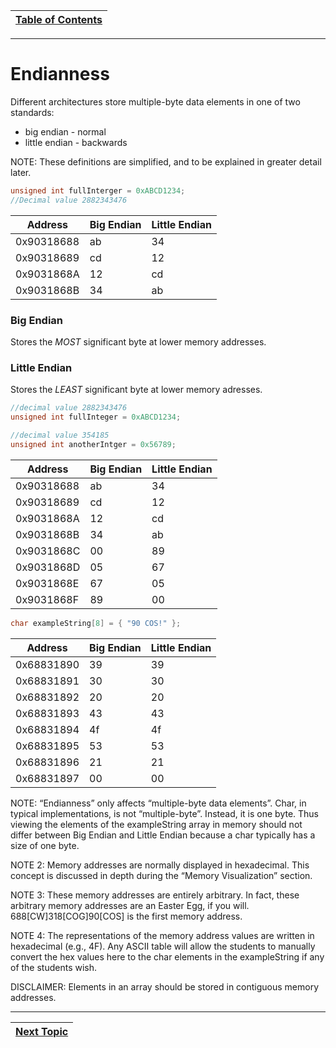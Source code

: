 |[Table of Contents](/00-Table-of-Contents.md)|
|---|

---

# Endianness
Different architectures store multiple-byte data elements in one of two standards:
* big endian - normal
* little endian - backwards

NOTE: These definitions are simplified, and to be explained in greater detail later.

```c
unsigned int fullInterger = 0xABCD1234; 
//Decimal value 2882343476
```
|Address|Big Endian|Little Endian|
|---|---|---|
|0x90318688|ab|34|
|0x90318689|cd|12|
|0x9031868A|12|cd|
|0x9031868B|34|ab|

### Big Endian
Stores the *MOST* significant byte at lower memory addresses.

### Little Endian
Stores the *LEAST* significant byte at lower memory adresses.

```c
//decimal value 2882343476
unsigned int fullInteger = 0xABCD1234;  

//decimal value 354185
unsigned int anotherIntger = 0x56789;
```

|Address|Big Endian|Little Endian|
|---|---|---|
|0x90318688|ab|34|
|0x90318689|cd|12|
|0x9031868A|12|cd|
|0x9031868B|34|ab|
|0x9031868C|00|89|
|0x9031868D|05|67|
|0x9031868E|67|05|
|0x9031868F|89|00|

```c
char exampleString[8] = { "90 COS!" };
```
|Address|Big Endian|Little Endian|
|---|---|---|
|0x68831890|39|39|
|0x68831891|30|30|
|0x68831892|20|20|
|0x68831893|43|43|
|0x68831894|4f|4f|
|0x68831895|53|53|
|0x68831896|21|21|
|0x68831897|00|00|


 NOTE: “Endianness” only affects “multiple-byte data elements”.  Char, in typical implementations, is not “multiple-byte”.  Instead, it is one byte.  Thus viewing the elements of the exampleString array in memory should not differ between Big Endian and Little Endian because a char typically has a size of one byte.

NOTE 2: Memory addresses are normally displayed in hexadecimal.  This concept is discussed in depth during the “Memory Visualization” section.

NOTE 3: These memory addresses are entirely arbitrary.  In fact, these arbitrary memory addresses are an Easter Egg, if you will. 688[CW]318[COG]90[COS] is the first memory address.

NOTE 4: The representations of the memory address values are written in hexadecimal (e.g., 4F).  Any ASCII table will allow the students to manually convert the hex values here to the char elements in the exampleString if any of the students wish.

DISCLAIMER: Elements in an array should be stored in contiguous memory addresses.

---

|[Next Topic](/11_Pointers_Arrays/04_memory_visualization.md)|
|---|

